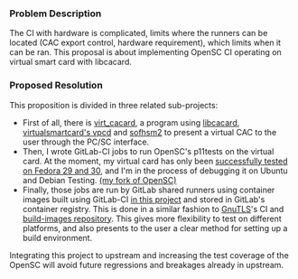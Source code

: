 ### Problem Description

The CI with hardware is complicated, limits where the runners can be located (CAC export control, hardware requirement), which limits when it can be ran. This proposal is about implementing OpenSC CI operating on virtual smart card with libcacard.

### Proposed Resolution

This proposition is divided in three related sub-projects:

 - First of all, there is [virt_cacard](https://github.com/PL4typus/virt_cacard), a program using [libcacard](https://gitlab.freedesktop.org/spice/libcacard/), [virtualsmartcard's vpcd](https://github.com/frankmorgner/vsmartcard/tree/master/virtualsmartcard) and [sofhsm2](https://github.com/opendnssec/SoftHSMv2) to present a virtual CAC to the user through the PC/SC interface. 
 - Then, I wrote GitLab-CI jobs to run OpenSC's p11tests on the virtual card. At the moment, my virtual card has only been [successfully tested on Fedora 29 and 30](https://gitlab.com/PL4typus/OpenSC/pipelines/71421677), and I'm in the process of debugging it on Ubuntu and Debian Testing. [(my fork of OpenSC)](https://gitlab.com/PL4typus/OpenSC/tree/virt_cacard)
 - Finally, those jobs are run by GitLab shared runners using container images built using GitLab-CI [in this project](https://gitlab.com/PL4typus/opensc-images) and stored in GitLab's container registry. This is done in a similar fashion to [GnuTLS](https://gitlab.com/gnutls/gnutls)'s CI and [build-images repository](https://gitlab.com/gnutls/build-images/). This gives more flexibility to test on different platforms, and also presents to the user a clear method for setting up a build environment.

Integrating this project to upstream and increasing the test coverage of the OpenSC will avoid future regressions and breakages already in upstream.
